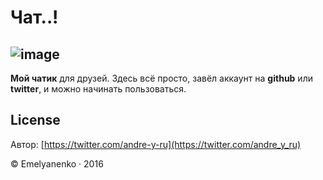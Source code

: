 Чат..!
========================
![image](favicon.ico)
----------------------

**Мой чатик** для друзей. Здесь всё просто, завёл аккаунт на **github** или **twitter**, и можно начинать пользоваться.


License
----------------
Автор: [https://twitter.com/andre-y-ru](https://twitter.com/andre_y_ru)

© Emelyanenko &middot; 2016
